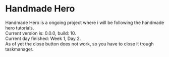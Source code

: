 # Handmade Hero
Handmade Hero is a ongoing project where i will be following the handmade hero tutorials.<br>
Current version is: 0.0.0, build: 10.<br>
Current day finished: Week 1, Day 2.<br>
As of yet the close button does not work, so you have to close it trough taskmanager.
